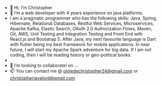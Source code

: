 - 👋 Hi, I’m Christopher
- 👀 I’m a web developer with 4 years experience on java platforms.
- I am a pragmatic programmer who has the following skills: Java, Spring, Hibernate, Relational Databases, Restful Web Services, Microservices, Apache Kafka, Elastic Search, OAuth 2.0 Authorization Flows, Maven, Git, AWS, Unit Testing and Integration Testing and Front End with React.js and Bootstrap 5. After Java, my next favourite language is Dart with flutter being my best framework for mobile applications. In near future, I will start my Apache Spark adventure for big data. If I am not coding, then I will be reading history or geo-political books.
- 
- 💞️ I’m looking to collaborate!
 on ...
- 📫 You can contact me @ olojedechristopher24@gmail.com or christopherjavalord@gmail.com

<!---
Christopher-OOC/Christopher-OOC is a ✨ special ✨ repository because its `README.md` (this file) appears on your GitHub profile.
You can click the Preview link to take a look at your changes.
--->
